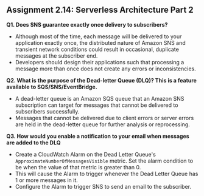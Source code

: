 ## Assignment 2.14: Serverless Architecture Part 2

**Q1. Does SNS guarantee exactly once delivery to subscribers?**
- Although most of the time, each message will be delivered to your application exactly once, the distributed nature of Amazon SNS and transient network conditions could result in occasional, duplicate messages at the subscriber end. 
- Developers should design their applications such that processing a message more than once does not create any errors or inconsistencies.


**Q2. What is the purpose of the Dead-letter Queue (DLQ)? This is a feature available to SQS/SNS/EventBridge.**
- A dead-letter queue is an Amazon SQS queue that an Amazon SNS subscription can target for messages that cannot be delivered to subscribers successfully. 
- Messages that cannot be delivered due to client errors or server errors are held in the dead-letter queue for further analysis or reprocessing.


**Q3. How would you enable a notification to your email when messages are added to the DLQ**
- Create a CloudWatch Alarm on the Dead Letter Queue's `ApproximateNumberOfMessagesVisible` metric. Set the alarm condition to be when the value of that metric is greater than 0. 
- This will cause the Alarm to trigger whenever the Dead Letter Queue has 1 or more messages in it. 
- Configure the Alarm to trigger SNS to send an email to the subscriber.
